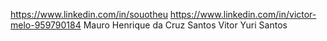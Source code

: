 https://www.linkedin.com/in/souotheu
https://www.linkedin.com/in/victor-melo-959790184
Mauro Henrique da Cruz Santos
Vitor Yuri Santos

